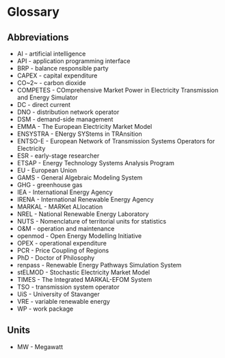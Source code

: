 <!-- 
- [Glossary](#glossary)
  - [Abbreviations](#abbreviations)
  - [Units](#units)
 -->


# Glossary

## Abbreviations

* AI - artificial intelligence
* API - application programming interface
* BRP - balance responsible party
* CAPEX - capital expenditure
* CO~2~ - carbon dioxide
* COMPETES - COmprehensive Market Power in Electricity Transmission and Energy Simulator
* DC - direct current
* DNO - distribution network operator
* DSM - demand-side management
* EMMA - The European Electricity Market Model
* ENSYSTRA - ENergy SYStems in TRAnsition
* ENTSO-E - European Network of Transmission Systems Operators for Electricity 
* ESR - early-stage researcher
* ETSAP - Energy Technology Systems Analysis Program
* EU - European Union
* GAMS - General Algebraic Modeling System
* GHG - greenhouse gas
* IEA - International Energy Agency
* IRENA - International Renewable Energy Agency
* MARKAL - MARKet ALlocation
* NREL - National Renewable Energy Laboratory
* NUTS - Nomenclature of territorial units for statistics
* O&M - operation and maintenance
* openmod - Open Energy Modelling Initiative
* OPEX - operational expenditure 
* PCR - Price Coupling of Regions
* PhD - Doctor of Philosophy
* renpass - Renewable Energy Pathways Simulation System
* stELMOD - Stochastic Electricity Market Model
* TIMES - The Integrated MARKAL-EFOM System
* TSO - transmission system operator
* UiS - University of Stavanger
* VRE - variable renewable energy
* WP - work package

## Units

* MW - Megawatt
